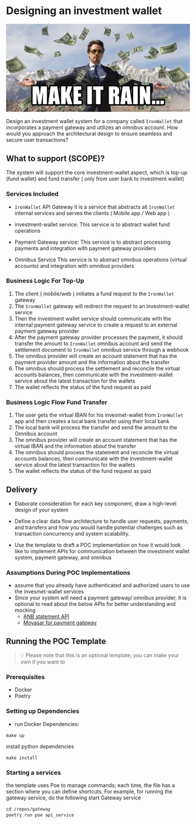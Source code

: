 # Designing an investment wallet  

![Make it Rain](./dev_setup/img/make_it.jpg "Make it rain")

Design an investment wallet system for a company called `IronWallet` that incorporates a payment gateway and utilizes an omnibus account. How would you approach the architectural design to ensure seamless and secure user transactions?

## What to support (SCOPE)?

The system will support the core investment-wallet aspect, which is top-up (fund wallet) and fund transfer ( only from user bank to investment wallet)

### Services Included

* `IronWallet` API Gateway
it is a service that abstracts all `IronWallet` internal services and serves the clients ( Mobile app / Web app )

* investment-wallet service:
This service is to abstract wallet fund operations

* Payment Gateway service:
This service is to abstract processing payments and integration with payment gateway providers  

* Omnibus Service
This service is to abstract omnibus operations (virtual accounts) and integration with omnibus providers  

### Business Logic For Top-Up

1. The client ( mobile/web ) initiates a fund request to the `IronWallet` gateway
2. The `IronWallet` gateway will redirect the request to an investment-wallet service
3. Then the investment wallet service should communicate with the internal payment gateway service
   to create a request to an external payment gateway provider
4. After the payment gateway provider processes the payment, it should transfer the amount to `IronWallet` omnibus account and send the settlement document to `IronWallet` omnibus service through a webhook
5. The omnibus provider will create an account statement that has the payment provider amount  and the information about the transfer  
6. The omnibus should process the settlement and reconcile the virtual accounts balances, then communicate with the investment-wallet service about the latest transaction for the wallets
7. The wallet reflects the status of the fund request as paid  

### Business Logic Flow Fund Transfer  

1. The user gets the virtual IBAN for his invesmet-wallet from `IronWallet` app and then creates a local bank transfer using their local bank
2. The local bank will process the transfer and send the amount to the Omnibus account
3. The omnibus provider will create an account statement that has the virtual IBAN and the information about the transfer  
4. The omnibus should process the statement and reconcile the virtual accounts balances, then communicate with the investment-wallet service about the latest transaction for the wallets
5. The wallet reflects the status of the fund request as paid  

## Delivery

* Elaborate consideration for each key component, draw a high-level design of your system
  
* Define a clear data flow architecture to handle user requests, payments, and transfers and how you would handle potential challenges such as transaction concurrency and system scalability.

* Use the template to draft a POC implementation on how it would look like to implement APIs for communication between the investment wallet system, payment gateway, and omnibus

### Assumptions During POC Implementations

* assume that you already have authenticated and authorized users to use the invesmet-wallet services
* Since your system will need a payment gateway/ omnibus provider, it is optional to read about the below APIs for better understanding and mocking  
  * [ANB statement API](https://developer.anb.com.sa/apis/api/account-statement/doc#operation/statement)
  * [Moyasar for payment gateway](https://docs.moyasar.com/)

## Running the POC Template

> 💡 Please note that this is an optional template; you can make your own if you want to

### Prerequisites

* Docker
* Poetry

### Setting up Dependencies

* run Docker Dependencies:

```shell
make up 
```

install python dependencies

```shell
make install 
```

### Starting a services

the template uses Poe to manage commands; each time, the file has a section where you can define shortcuts. For example, for running the gateway service, do the following
start Gateway service

```shell
cd /repos/gateway
poetry run poe api_service
```
